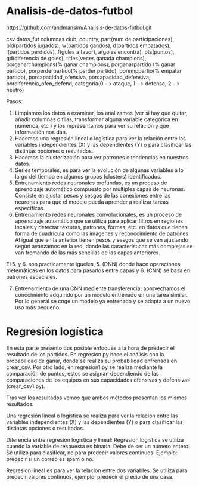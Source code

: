 # Analisis-de-datos-futbol
https://github.com/andmansim/Analisis-de-datos-futbol.git

csv datos_fut
columnas
club, country, part(num de participaciones), pld(partidos jugados), w(partidos gandos), d(partidos empatados), l(partidos perdidos), f(goles a favor), a(goles encontra), pts(puntos), gd(diferencia de goles), titles(veces ganada champions), porganarchampions(% ganar champions), porganarpartido (% ganar partido), porperderpartido(% perder partido), poremppartio(% empatar partido), porcapacidad_ofensiva, porcapacidad_defensiva, pordiferencia_ofen_defend, categoria(0 --> ataque, 1 --> defensa, 2 --> neutro)

Pasos:
1. Limpiamos los datos a examinar, los analizamos (ver si hay que quitar, añadir columnas o filas, transformar alguna variable categórica en numérica, etc ) y los representamos para ver su relación y que información nos dan. 
2. Hacemos una regresión lineal o logística para ver la relación entre las variables independientes (X) y las dependientes (Y) o para clasificar las distintas opciones o resultados. 
3. Hacemos la clusterización para ver patrones o tendencias en nuestros datos. 
4. Series temporales, es para ver la evolución de algunas variables a lo largo del tiempo en algunos grupos (clusters) identificados. 
5. Entrenamiento redes neuronales profundas, es un proceso de aprendizaje automático compuesto por múltiples capas de neuronas. Consiste en ajustar pesos y sesgos de las conexiones entre las neuronas para que el modelo pueda aprender a realizar tareas específicas.  
6. Entrenamiento redes neuronales convolucionales, es un proceso de aprendizaje automático que se utiliza para aplicar filtros en regiones locales y detectar texturas, patrones, formas, etc. en datos que tienen forma de cuadrícula como las imágenes y reconocimiento de patrones. Al igual que en la anterior tienen pesos y sesgos que se van ajustando según avanzamos en la red, donde las características más complejas se van fromando de las más sencillas de las capas anteriores. 

El 5. y 6. son practicamente igueles, 5. (DNN) donde hace operaciones metemáticas en los datos para pasarlos entre capas y 6. (CNN) se basa en patrones espaciales. 

7. Entrenamiento de una CNN mediente transferencia, aprovechamos el conocimiento adquirido por un modelo entrenado en una tarea similar. Por lo general se coge un modelo ya entrenado y se adapta a un nuevo uso más pequeño.

# Regresión logística
En esta parte presento dos posible enfoques a la hora de predecir el resultado de los partidos.
En regresion.py hace el análisis con la probabilidad de ganar, donde se realiza su probabilidad enfrenada en crear_csv. Por otro lado, en regresion1.py se realiza mediante la comparación de puntos, estos se asignan dependiendo de las comparaciones de los equipos en sus capacidades ofensivas y defensivas (crear_csv1.py).

Tras ver los resultados vemos que ambos métodos presentan los mismos resultados. 


Una regresión lineal o logística se realiza para ver la relación entre las variables independientes (X) y las dependientes (Y) o para clasificar las distintas opciones o resultados. 

Diferencia entre regresión logística y lineal:
Regresion logistica se utiliza cuando la variable de respuesta es binaria. Debe de ser un número entero.
Se utiliza para clasificar, no para predecir valores continuos. Ejemplo: predecir si un correo es spam o no.

Regresion lineal es para ver la relación entre dos variables.
Se utiliza para predecir valores continuos, ejemplo: predecir el precio de una casa.